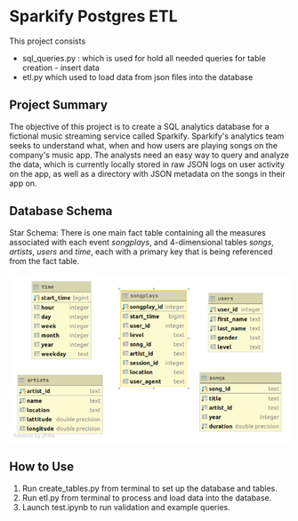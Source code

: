 # Sparkify Postgres ETL

This project consists 
- sql_queries.py : which is used for hold all needed queries for table creation - insert data 
- etl.py which used to load data from json files into the database


## Project Summary

The objective of this project is to create a SQL analytics database for a fictional music streaming service called Sparkify. 
Sparkify's analytics team seeks to understand what, when and how users are playing songs on the company's music app. The analysts need an easy way to query and analyze the data, which is currently locally stored in raw JSON logs on user activity on the app, as well as a directory with JSON metadata on the songs in their app on.


## Database Schema

Star Schema: 
There is one main fact table containing all the measures associated with each event *songplays*, 
and 4-dimensional tables *songs*, *artists*, *users* and *time*, each with a primary key that is being referenced from the fact table.

<img src="db.png">



## How to Use

1. Run create_tables.py from terminal to set up the database and tables.
2. Run etl.py from terminal to process and load data into the database.
3. Launch test.ipynb to run validation and example queries.

